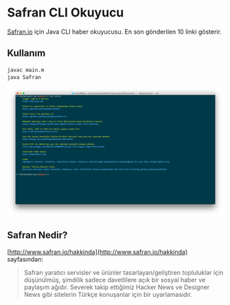 # Safran CLI Okuyucu


[Safran.io](http://safran.io) için Java CLI haber okuyucusu. En son gönderilen 10 linki gösterir.

## Kullanım

```bash
javac main.m
java Safran
```

![Safran.io](https://raw.githubusercontent.com/s/SafranJavaCLI/master/screenshot.png)

## Safran Nedir?

[http://www.safran.io/hakkinda](http://www.safran.io/hakkinda) sayfasından:

> Safran yaratıcı servisler ve ürünler tasarlayan/geliştiren topluluklar için düşünülmüş, şimdilik sadece davetlilere açık bir sosyal haber ve paylaşım ağıdır. Severek takip ettiğimiz Hacker News ve Designer News gibi sitelerin Türkçe konuşanlar için bir uyarlamasıdır.
